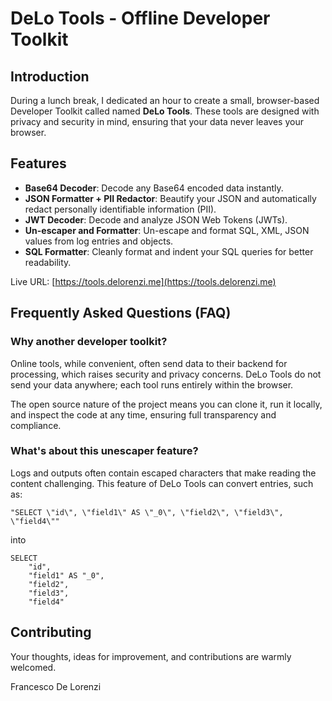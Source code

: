 # DeLo Tools - Offline Developer Toolkit

## Introduction

During a lunch break, I dedicated an hour to create a small, browser-based Developer Toolkit called named **DeLo Tools**. These tools are designed with privacy and security in mind, ensuring that your data never leaves your browser.

## Features

- **Base64 Decoder**: Decode any Base64 encoded data instantly.
- **JSON Formatter + PII Redactor**: Beautify your JSON and automatically redact personally identifiable information (PII).
- **JWT Decoder**: Decode and analyze JSON Web Tokens (JWTs).
- **Un-escaper and Formatter**: Un-escape and format SQL, XML, JSON values from log entries and objects.
- **SQL Formatter**: Cleanly format and indent your SQL queries for better readability.
  
Live URL: [https://tools.delorenzi.me](https://tools.delorenzi.me)

## Frequently Asked Questions (FAQ)

### Why another developer toolkit?

Online tools, while convenient, often send data to their backend for processing, which raises security and privacy concerns. DeLo Tools do not send your data anywhere; each tool runs entirely within the browser.

The open source nature of the project means you can clone it, run it locally, and inspect the code at any time, ensuring full transparency and compliance.

### What's  about this unescaper feature?

Logs and outputs often contain escaped characters that make reading the content challenging.
This feature of DeLo Tools can convert entries, such as:
```
"SELECT \"id\", \"field1\" AS \"_0\", \"field2\", \"field3\", \"field4\""
```

into
```
SELECT
    "id",
    "field1" AS "_0",
    "field2",
    "field3",
    "field4"
```

## Contributing

Your thoughts, ideas for improvement, and contributions are warmly welcomed.

Francesco De Lorenzi
